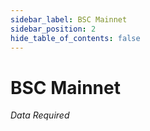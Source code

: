 ```yaml
---
sidebar_label: BSC Mainnet
sidebar_position: 2
hide_table_of_contents: false
---
```

# BSC Mainnet

_Data Required_